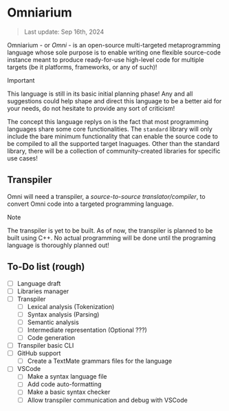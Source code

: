 # Omniarium

> Last update: Sep 16th, 2024

Omniarium - or *Omni* - is an open-source multi-targeted metaprogramming language whose sole purpose
is to enable writing one flexible source-code instance meant to produce ready-for-use high-level
code for multiple targets (be it platforms, frameworks, or any of such)!

> [!IMPORTANT]
> This language is still in its basic initial planning phase! Any and all suggestions could help
> shape and direct this language to be a better aid for your needs, do not hesitate to provide any
> sort of criticism!

The concept this language replys on is the fact that most programming languages share some core
functionalities. The `standard` library will only include the bare minimum functionality that can
enable the source code to be compiled to all the supported target lnaguages. Other than the standard
library, there will be a collection of community-created libraries for specific use cases!

## Transpiler

Omni will need a transpiler, a *source-to-source translator/compiler*, to convert Omni code into a
targeted programming language.

> [!NOTE]
> The transpiler is yet to be built. As of now, the transpiler is planned to be built using C++.
> No actual programming will be done until the programing language is thoroughly planned out!

## To-Do list (rough)

- [ ] Language draft
- [ ] Libraries manager
- [ ] Transpiler
  - [ ] Lexical analysis (Tokenization)
  - [ ] Syntax analysis (Parsing)
  - [ ] Semantic analysis
  - [ ] Intermediate representation (Optional ???)
  - [ ] Code generation
- [ ] Transpiler basic CLI
- [ ] GitHub support
  - [ ] Create a TextMate grammars files for the language
- [ ] VSCode
  - [ ] Make a syntax language file
  - [ ] Add code auto-formatting
  - [ ] Make a basic syntax checker
  - [ ] Allow transpiler communication and debug with VSCode
